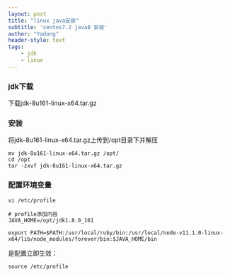 ```yaml
---
layout: post
title: "linux java安装"
subtitle: 'centos7.2 java8 安装'
author: "Yadong"
header-style: text
tags:
    - jdk
    - linux
---
```


### jdk下载 ###
下载jdk-8u161-linux-x64.tar.gz

### 安装 ###

将jdk-8u161-linux-x64.tar.gz上传到/opt目录下并解压


    mv jdk-8u161-linux-x64.tar.gz /opt/
    cd /opt
    tar -zxvf jdk-8u161-linux-x64.tar.gz


### 配置环境变量 ###

    vi /etc/profile
    
    # profile添加内容
    JAVA_HOME=/opt/jdk1.8.0_161
    
    export PATH=$PATH:/usr/local/ruby/bin:/usr/local/node-v11.1.0-linux-x64/lib/node_modules/forever/bin:$JAVA_HOME/bin

是配置立即生效：


    source /etc/profile

    
